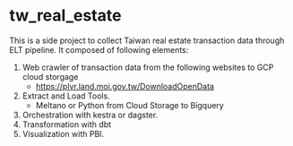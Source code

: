 # tw_real_estate

This is a side project to collect Taiwan real estate transaction data through ELT pipeline. It composed of following elements:

1. Web crawler of transaction data from the following websites to GCP cloud storgage
    + https://plvr.land.moi.gov.tw/DownloadOpenData
2. Extract and Load Tools.
    + Meltano or Python from Cloud Storage to Bigquery
3. Orchestration with kestra or dagster.
4. Transformation with dbt
5. Visualization with PBI.
